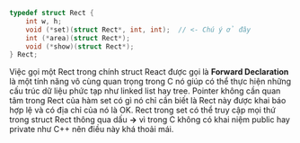 ```cpp
typedef struct Rect {
    int w, h;
    void (*set)(struct Rect*, int, int);  // <- Chú ý ở đây
    int (*area)(struct Rect*);
    void (*show)(struct Rect*);
} Rect;
```
Việc gọi một Rect trong chính struct React được gọi là **Forward Declaration** là một tính năng vô cùng quan trọng trong C nó giúp có thể thực hiện những cấu trúc dữ liệu phức tạp như linked list hay tree.
Pointer không cần quan tâm trong Rect của hàm set có gì nó chỉ cần biết là Rect này được khai báo hợp lệ và có địa chỉ của nó là OK.
Rect trong set có thể truy cập mọi thứ trong struct Rect thông qua dấu **->** vì trong C không có khai niệm public hay private như C++ nên điều này khá thoải mái.

